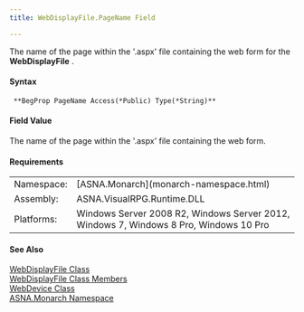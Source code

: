 ```yaml
---
title: WebDisplayFile.PageName Field

---
```


The name of the page within the '.aspx' file containing the web form for the **WebDisplayFile** .

#### Syntax
<pre class="prettyprint"><code class="avr"> **BegProp PageName Access(*Public) Type(*String)** </code></pre>

#### Field Value
The name of the page within the '.aspx' file containing the web form.
<!-- -->

#### Requirements
<table class="dttable" cellspacing="0" cellpadding="4" width="60%">
           <colgroup>
            <col width="15%" style="font-weight:bold" />
            <col width="85%" />
          </colgroup>
          <tr>
            <td>Namespace:</td>
            <td>[ASNA.Monarch](monarch-namespace.html)</td>
          </tr>
          <tr>
            <td>Assembly:</td>
            <td>ASNA.VisualRPG.Runtime.DLL</td>
          </tr>
         <tr>
            <td>Platforms:</td>
            <td>Windows Server 2008 R2, Windows Server 2012,  Windows 7, Windows 8 Pro, Windows 10 Pro</td>
         </tr>
</table>

<!-- end -->

#### See Also
[ WebDisplayFile Class](web-display-file-class.html) <br /> [ WebDisplayFile Class Members](web-display-file-class-members.html) <br /> [WebDevice Class](web-device-class.html) <br /> [ASNA.Monarch Namespace](monarch-namespace.html)

